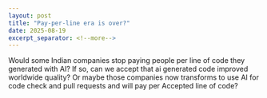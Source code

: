 ```yaml
---
layout: post
title: "Pay-per-line era is over?"
date: 2025-08-19
excerpt_separator: <!--more-->
---
```


Would some Indian companies stop paying people per line of code they generated with AI? If so, can we accept that ai generated code improved worldwide quality? Or maybe those companies now transforms to use AI for code check and pull requests and will pay per Accepted line of code?